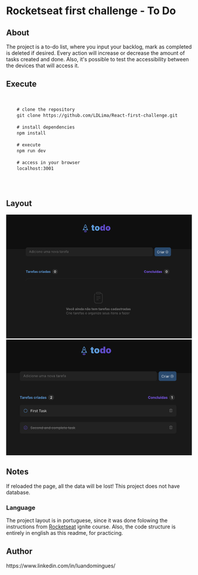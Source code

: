 # Rocketseat first challenge - To Do

<h2>About</h2>
  <p>The project is a to-do list, where you input your backlog, mark as completed is deleted if desired. Every action will increase or decrease the amount of tasks created and done.
   Also, it's possible to test the accessibility between the devices that will access it.</p>


 <h2>Execute</h2>
     <pre>
     
        # clone the repository
        git clone https://github.com/LDLima/React-first-challenge.git

        # install dependencies
        npm install

        # execute
        npm run dev

        # access in your browser
        localhost:3001


   </pre>
   
   <h2>Layout</h2>
    <img src="./src/assets/emptyBoard.png" alt='Empty board sheet' />
    <img src="./src/assets/taskBoard.png" alt='Task board sheet' />

   <h2>Notes</h2>
   <span>If reloaded the page, all the data will be lost! This project does not have database.

  <h3>Language</h3>
    <span>The project layout is in portuguese, since it was done folowing the instructions from <a href="https://www.rocketseat.com.br/">Rocketseat</a> ignite course.</span>
   <span>Also, the code structure is entirely in english as this readme, for practicing.</span>

   
   <h2>Author</h2>
   <p>https://www.linkedin.com/in/luandomingues/</p>
